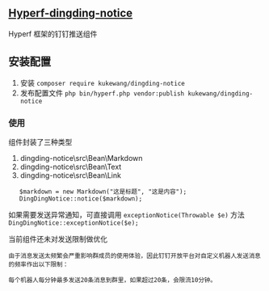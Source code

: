 ## [Hyperf-dingding-notice](https://github.com/lijiafeis/kuke-dingding-notice)
Hyperf 框架的钉钉推送组件

## 安装配置
1. 安装
`composer require kukewang/dingding-notice`
2. 发布配置文件
   `php bin/hyperf.php vendor:publish kukewang/dingding-notice`

### 使用
组件封装了三种类型
1. dingding-notice\src\Bean\Markdown
2. dingding-notice\src\Bean\Text
3. dingding-notice\src\Bean\Link

```
   $markdown = new Markdown("这是标题", "这是内容");
   DingDingNotice::notice($markdown);
```

如果需要发送异常通知，可直接调用 `exceptionNotice(Throwable $e)` 方法
`DingDingNotice::exceptionNotice($e);`


当前组件还未对发送限制做优化
```
由于消息发送太频繁会严重影响群成员的使用体验，因此钉钉开放平台对自定义机器人发送消息的频率作出以下限制：

每个机器人每分钟最多发送20条消息到群里，如果超过20条，会限流10分钟。
```